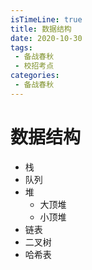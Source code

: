 ```yaml
---
isTimeLine: true
title: 数据结构
date: 2020-10-30
tags:
 - 备战春秋
 - 校招考点
categories:
 - 备战春秋
---
```

# 数据结构
* 栈
* 队列
* 堆
  * 大顶堆
  * 小顶堆
* 链表
* 二叉树
* 哈希表

<comment/>
<tongji/>